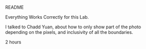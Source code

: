 README

Everything Works Correctly for this Lab.

I talked to Chadd Yuan, about how to only show part of the photo
depending on the pixels, and inclusivity of all the boundaries.

2 hours

